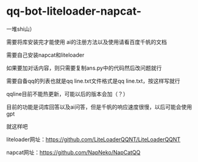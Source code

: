 # qq-bot-liteloader-napcat-
一堆shi山）


需要将库安装完才能使用
ai的注册方法以及使用请看百度千帆的文档


需要自己安装napcat和liteloader


如果要加对话内容，则只需要复制ans.py中的代码然后改问题就行


需要自备qq的列表也就是qq line.txt文件格式是qq line.txt，按这样写就行


qqline目前不能热更新，可能以后的版本会加（？）


目前的功能是词库回答以及ai问答，但是千帆的响应速度很慢，以后可能会使用gpt


就这样吧


liteloader网址：https://github.com/LiteLoaderQQNT/LiteLoaderQQNT


napcat网址：https://github.com/NapNeko/NapCatQQ
